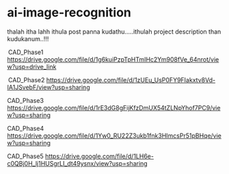 # ai-image-recognition
thalah itha lahh ithula post panna kudathu.....ithulah project description than kudukanum..!!!




 CAD_Phase1 
https://drive.google.com/file/d/1g6kuiPzpTpHTmIHc2Ym908fVe_64nrot/view?usp=drive_link

 CAD_Phase2
https://drive.google.com/file/d/1zUEu_UsP0FY9FIakxtv8Vd-IA1JSvebF/view?usp=sharing

CAD_Phase3
https://drive.google.com/file/d/1rE3dG8gFijKfzDmUX54tZLNpYhof7PC9/view?usp=sharing

CAD_Phase4
https://drive.google.com/file/d/1Yw0_RU22Z3ukb1fnk3HImcsPr51pBHqe/view?usp=sharing

CAD_Phase5
https://drive.google.com/file/d/1LH6e-c0QBj0H_lj1HUSgrLI_dt49ysnx/view?usp=sharing
